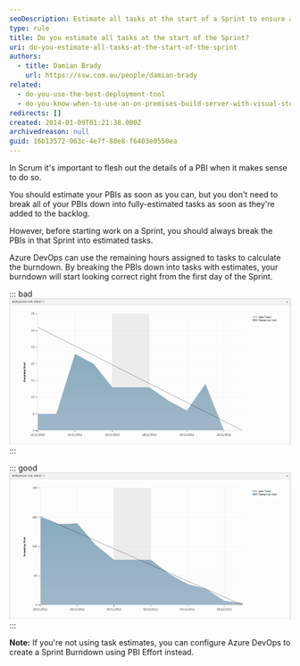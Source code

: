 ```yaml
---
seoDescription: Estimate all tasks at the start of a Sprint to ensure accurate burndown tracking and make data-driven decisions.
type: rule
title: Do you estimate all tasks at the start of the Sprint?
uri: do-you-estimate-all-tasks-at-the-start-of-the-sprint
authors:
  - title: Damian Brady
    url: https://ssw.com.au/people/damian-brady
related:
  - do-you-use-the-best-deployment-tool
  - do-you-know-when-to-use-an-on-premises-build-server-with-visual-studio-online
redirects: []
created: 2014-01-09T01:21:38.000Z
archivedreason: null
guid: 16b13572-063c-4e7f-88e8-f6403e0550ea
---
```


In Scrum it's important to flesh out the details of a PBI when it makes sense to do so.

You should estimate your PBIs as soon as you can, but you don't need to break all of your PBIs down into fully-estimated tasks as soon as they're added to the backlog.

However, before starting work on a Sprint, you should always break the PBIs in that Sprint into estimated tasks.

<!--endintro-->

Azure DevOps can use the remaining hours assigned to tasks to calculate the burndown. By breaking the PBIs down into tasks with estimates, your burndown will start looking correct right from the first day of the Sprint.

::: bad
![Figure: Bad Example - The tasks weren't estimated at the start of the Sprint](burndown_bad_example.png)
:::

::: good
![Figure: Good Example - The tasks were estimated from day one](burndown_good_example_1710232021934.png)
:::

**Note:** If you're not using task estimates, you can configure Azure DevOps to create a Sprint Burndown using PBI Effort instead.
